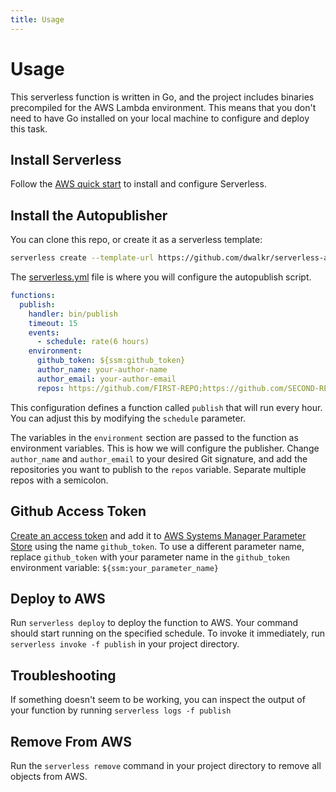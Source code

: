 ```yaml
---
title: Usage
---
```


# Usage

This serverless function is written in Go, and the project includes binaries precompiled for the AWS Lambda environment. This means that you don't need to have Go installed on your local machine to configure and deploy this task.

## Install Serverless
Follow the [AWS quick start](https://serverless.com/framework/docs/providers/aws/guide/quick-start/) to install and configure Serverless.


## Install the Autopublisher
You can clone this repo, or create it as a serverless template:

```bash
serverless create --template-url https://github.com/dwalkr/serverless-autopublish --path serverless-autopublish
```

The [serverless.yml](serverless.yml) file is where you will configure the autopublish script.

```yaml
functions:
  publish:
    handler: bin/publish
    timeout: 15
    events:
      - schedule: rate(6 hours)
    environment:
      github_token: ${ssm:github_token}
      author_name: your-author-name
      author_email: your-author-email
      repos: https://github.com/FIRST-REPO;https://github.com/SECOND-REPO
```

This configuration defines a function called `publish` that will run every hour. You can adjust this by modifying the `schedule` parameter.

The variables in the `environment` section are passed to the function as environment variables. This is how we will configure the publisher. Change `author_name` and `author_email` to your desired Git signature, and add the repositories you want to publish to the `repos` variable. Separate multiple repos with a semicolon.

## Github Access Token

[Create an access token](https://help.github.com/articles/creating-a-personal-access-token-for-the-command-line/) and add it to [AWS Systems Manager Parameter Store](https://docs.aws.amazon.com/systems-manager/latest/userguide/systems-manager-paramstore.html) using the name `github_token`. To use a different parameter name, replace `github_token` with your parameter name in the `github_token` environment variable: `${ssm:your_parameter_name}`

## Deploy to AWS

Run `serverless deploy` to deploy the function to AWS. Your command should start running on the specified schedule. To invoke it immediately, run `serverless invoke -f publish` in your project directory.

## Troubleshooting
If something doesn't seem to be working, you can inspect the output of your function by running `serverless logs -f publish`

## Remove From AWS

Run the `serverless remove` command in your project directory to remove all objects from AWS.